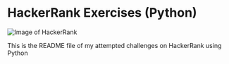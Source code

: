 # HackerRank Exercises (Python)

![Image of HackerRank](https://miro.medium.com/max/300/1*a3R9v0IHewe1zTMsjT6VNQ.jpeg)

This is the README file of my attempted challenges on HackerRank using Python